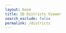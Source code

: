 ```yaml
---
layout: base
title: SD Districts Viewer 
search_exclude: false
permalink: /districts
---
```


<link rel="stylesheet" href="https://unpkg.com/leaflet/dist/leaflet.css"/>
<script src="https://unpkg.com/leaflet/dist/leaflet.js"></script>

<div id="map" style="height: 500px;"></div>

<script type="module">
    import { pythonURI, fetchOptions } from "{{site.baseurl}}/assets/js/api/config.js";

    var map = L.map('map').setView([33.014529067894905, -117.12148599570064], 15);

    L.tileLayer('https://{s}.tile.openstreetmap.org/{z}/{x}/{y}.png', {
      maxZoom: 19,
      attribution: 'OpenStreetMap'
    }).addTo(map);

    fetch(`${pythonURI}/api/districts/get`, fetchOptions)
      .then(response => response.json())
      .then(geojsonData => {
        L.geoJSON(geojsonData, {
          pointToLayer: (feature, latlng) => {
            return L.marker(latlng);
          },
          onEachFeature: (feature, layer) => {
            const name = feature.properties?.name || 'Unnamed District';
            const website = feature.properties?.website || '#';
            const popupContent = `
            <p>${name}</p>
            <a href="${website}" target="_blank" style="text-decoration: none; color: inherit;" onmouseover="this.style.textDecoration='underline'" onmouseout="this.style.textDecoration='none'">Visit Website</a>`;
            layer.bindPopup(popupContent);
          }
        }).addTo(map);
      })
      .catch(error => console.error('Error loading GeoJSON:', error));
</script>
